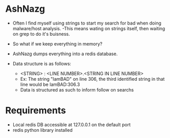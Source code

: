 # AshNazg

- Often I find myself using strings to start my search for bad when doing malware/host analysis.
-This means wating on strings itself, then waiting on grep to do it's buisness.
- So what if we keep everything in memory?

- AshNazg dumps everything into a redis database.
- Data structure is as follows:
  - \<STRING> : \<LINE NUMBER\>.\<STRING IN LINE NUMBER\>
  - Ex: The string "IamBAD" on line 306, the third identified string in that line would be IamBAD:306.3
  - Data is structured as such to inform follow on searchs

# Requirements
- Local redis DB accessible at 127.0.0.1 on the default port
- redis python library installed
